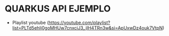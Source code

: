 # QUARKUS API EJEMPLO
- Playlist youtube (https://youtube.com/playlist?list=PLTd5ehIj0goMHUw7cnxciJ3_jIH4TRn3w&si=ApUxwDz4ouk7VtpN)